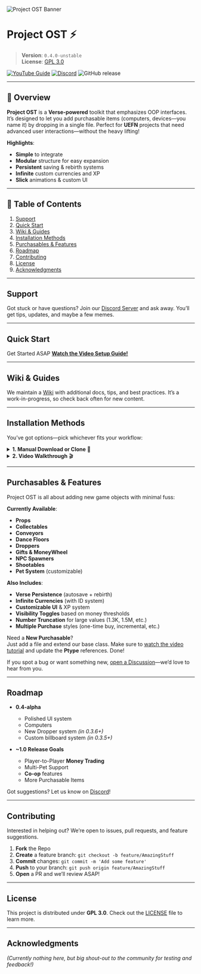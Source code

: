 
![Project OST Banner](https://github.com/user-attachments/assets/bf05d53f-bb8e-4571-9762-e61778cecac7)

# Project OST ⚡

> **Version**: `0.4.0-unstable`  
> **License**: [GPL 3.0](LICENSE)  

[![YouTube Guide](https://img.shields.io/badge/Video_Guide-Playlist-red?logo=youtube)](https://www.youtube.com/watch?v=q2OvY_Gq5Bk&t=405s)
[![Discord](https://img.shields.io/badge/Discord-Join%20Server-blue?logo=discord)](https://discord.gg/R87aPX78Fa)
![GitHub release](https://img.shields.io/github/v/release/Tsaryii/ProjectOST?label=Latest%20Release)


---

## 🚀 Overview
**Project OST** is a **Verse-powered** toolkit that emphasizes OOP interfaces. It’s designed to let you add purchasable items (computers, devices—you name it) by dropping in a single file. Perfect for **UEFN** projects that need advanced user interactions—without the heavy lifting!

**Highlights**:
- **Simple** to integrate  
- **Modular** structure for easy expansion  
- **Persistent** saving & rebirth systems  
- **Infinite** custom currencies and XP  
- **Slick** animations & custom UI  

---

## 📖 Table of Contents
1. [Support](#support)
2. [Quick Start](#quick-start)
3. [Wiki & Guides](#wiki--guides)
4. [Installation Methods](#installation-methods)
5. [Purchasables & Features](#purchasables--features)
6. [Roadmap](#roadmap)
7. [Contributing](#contributing)
8. [License](#license)
9. [Acknowledgments](#acknowledgments)

---

## Support
Got stuck or have questions? Join our [Discord Server](https://discord.gg/R87aPX78Fa) and ask away. You’ll get tips, updates, and maybe a few memes.

---

## Quick Start
Get Started ASAP **[Watch the Video Setup Guide!](https://www.youtube.com/watch?v=q2OvY_Gq5Bk)**

---

## Wiki & Guides
We maintain a [Wiki](https://github.com/Tsaryii/ProjectOST/wiki) with additional docs, tips, and best practices. It’s a work-in-progress, so check back often for new content.

---

## Installation Methods
You’ve got options—pick whichever fits your workflow:

<details>
<summary><strong>1. Manual Download or Clone</strong> 👋</summary>

1. **Clone or Download**  
   ```bash
   git clone https://github.com/Tsaryii/ProjectOST.git
   ```
   *Or* [Download the ZIP](https://github.com/Tsaryii/ProjectOST/archive/refs/heads/main.zip).

2. **Create/Use a UEFN Project**  
   - Open UEFN, create a fresh project (or use an existing one).

3. **Drag & Drop**  
   - Copy the `TycoonStomper` folder into your UEFN project.  
   - Rename `TycoonStomper__VERSION.X.X` to `TycoonStomper`.

4. **Build & Enjoy**  
   - Compile Verse. If you see an error about `TycoonStomper.StroklessBG`, rename it to `StroklessBG`.
</details>

<details>
<summary><strong>2. Video Walkthrough</strong> 🎬</summary>

Simply watch the [installation steps on YouTube](https://www.youtube.com/watch?v=q2OvY_Gq5Bk).  
Get a visual guide and watch each step in action.
</details>

---

## Purchasables & Features
Project OST is all about adding new game objects with minimal fuss:

**Currently Available**:
- **Props**
- **Collectables**  
- **Conveyors**  
- **Dance Floors**  
- **Droppers**  
- **Gifts & MoneyWheel**  
- **NPC Spawners**  
- **Shootables**  
- **Pet System** (customizable)  

**Also Includes**:
- **Verse Persistence** (autosave + rebirth)  
- **Infinite Currencies** (with ID system)  
- **Customizable UI** & XP system  
- **Visibility Toggles** based on money thresholds  
- **Number Truncation** for large values (1.3K, 1.5M, etc.)  
- **Multiple Purchase** styles (one-time buy, incremental, etc.)  

Need a **New Purchasable**?  
Just add a file and extend our base class. Make sure to [watch the video tutorial](https://www.youtube.com/watch?v=ojgnbpQiWuU) and update the **Ptype** references. Done!

If you spot a bug or want something new, [open a Discussion](https://github.com/Tsaryii/ProjectOST/discussions/1)—we’d love to hear from you.

---

## Roadmap

- **0.4-alpha**  
  - Polished UI system  
  - Computers  
  - New Dropper system *(in 0.3.6+)*  
  - Custom billboard system *(in 0.3.5+)*  

- **~1.0 Release Goals**  
  - Player-to-Player **Money Trading**  
  - Multi-Pet Support  
  - **Co-op** features  
  - More Purchasable Items  

Got suggestions? Let us know on [Discord](https://discord.gg/R87aPX78Fa)!

---

## Contributing
Interested in helping out? We’re open to issues, pull requests, and feature suggestions.

1. **Fork** the Repo  
2. **Create** a feature branch: `git checkout -b feature/AmazingStuff`
3. **Commit** changes: `git commit -m 'Add some feature'`
4. **Push** to your branch: `git push origin feature/AmazingStuff`
5. **Open** a PR and we’ll review ASAP!

---

## License
This project is distributed under **GPL 3.0**. Check out the [LICENSE](LICENSE) file to learn more.

---

## Acknowledgments
*(Currently nothing here, but big shout-out to the community for testing and feedback!)*


